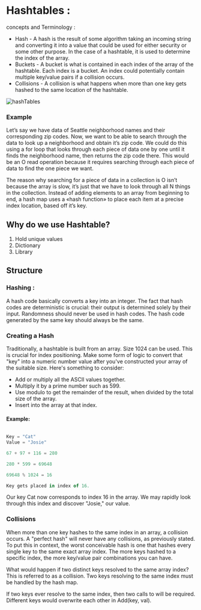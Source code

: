 # Hashtables :

concepts and Terminology :

- Hash - A hash is the result of some algorithm taking an incoming string and converting it into a value that could be used for either security or some other purpose. In the case of a hashtable, it is used to determine the index of the array.
- Buckets - A bucket is what is contained in each index of the array of the hashtable. Each index is a bucket. An index could potentially contain multiple key/value pairs if a collision occurs.
- Collisions - A collision is what happens when more than one key gets hashed to the same location of the hashtable.

![hashTables](https://upload.wikimedia.org/wikipedia/commons/thumb/7/7d/Hash_table_3_1_1_0_1_0_0_SP.svg/1200px-Hash_table_3_1_1_0_1_0_0_SP.svg.png)

### Example

Let’s say we have data of Seattle neighborhood names and their corresponding zip codes. Now, we want to be able to search through the data to look up a neighborhood and obtain it’s zip code. We could do this using a for loop that looks through each piece of data one by one until it finds the neighborhood name, then returns the zip code there. This would be an O read operation because it requires searching through each piece of data to find the one piece we want.

The reason why searching for a piece of data in a collection is O isn’t because the array is slow, it’s just that we have to look through all N things in the collection. Instead of adding elements to an array from beginning to end, a hash map uses a «hash function» to place each item at a precise index location, based off it’s key.

## Why do we use Hashtable?

1. Hold unique values
2. Dictionary
3. Library

## Structure

### Hashing :

A hash code basically converts a key into an integer. The fact that hash codes are deterministic is crucial: their output is determined solely by their input. Randomness should never be used in hash codes. The hash code generated by the same key should always be the same.

### Creating a Hash

Traditionally, a hashtable is built from an array. Size 1024 can be used. This is crucial for index positioning. Make some form of logic to convert that "key" into a numeric number value after you've constructed your array of the suitable size. Here's something to consider:

- Add or multiply all the ASCII values together.
- Multiply it by a prime number such as 599.
- Use modulo to get the remainder of the result, when divided by the total size of the array.
- Insert into the array at that index.

#### Example:

```js

Key = "Cat"
Value = "Josie"

67 + 97 + 116 = 280

280 * 599 = 69648

69648 % 1024 = 16

Key gets placed in index of 16.
```

Our key Cat now corresponds to index 16 in the array. We may rapidly look through this index and discover "Josie," our value.

### Collisions

When more than one key hashes to the same index in an array, a collision occurs. A "perfect hash" will never have any collisions, as previously stated. To put this in context, the worst conceivable hash is one that hashes every single key to the same exact array index. The more keys hashed to a specific index, the more key/value pair combinations you can have.

What would happen if two distinct keys resolved to the same array index? This is referred to as a collision. Two keys resolving to the same index must be handled by the hash map.

If two keys ever resolve to the same index, then two calls to will be required. Different keys would overwrite each other in Add(key, val).
